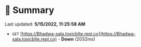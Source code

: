 # 📖 Summary
Last updated: **5/15/2022, 11:25:58 AM**

- `GET` [https://Bhadwa-sala.toxicblte.repl.co](https://Bhadwa-sala.toxicblte.repl.co) - **Down** (2032ms)
